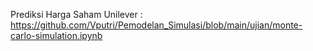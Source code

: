 Prediksi Harga Saham Unilever : https://github.com/Vputri/Pemodelan_Simulasi/blob/main/ujian/monte-carlo-simulation.ipynb
